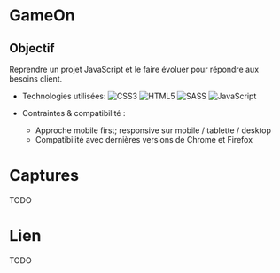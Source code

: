 # GameOn

## Objectif

Reprendre un projet JavaScript et le faire évoluer pour répondre aux besoins client.

- Technologies utilisées:
![CSS3](https://img.shields.io/badge/css3-%231572B6.svg?style=for-the-badge&logo=css3&logoColor=white) ![HTML5](https://img.shields.io/badge/html5-%23E34F26.svg?style=for-the-badge&logo=html5&logoColor=white) ![SASS](https://img.shields.io/badge/SASS-hotpink.svg?style=for-the-badge&logo=SASS&logoColor=white) ![JavaScript](https://img.shields.io/badge/javascript-%23323330.svg?style=for-the-badge&logo=javascript&logoColor=%23F7DF1E)

- Contraintes & compatibilité :
    - Approche mobile first; responsive sur mobile / tablette / desktop
    - Compatibilité avec dernières versions de Chrome et Firefox


# Captures
TODO
# Lien
TODO
